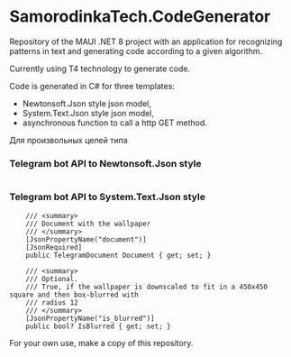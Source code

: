 # SamorodinkaTech.CodeGenerator

Repository of the MAUI .NET 8 project with an application for recognizing patterns in text and generating code according to a given algorithm.

Currently using T4 technology to generate code.

Code is generated in C# for three templates:
- Newtonsoft.Json style json model,
- System.Text.Json style json model,
- asynchronous function to call a http GET method.

Для произвольных целей типа 
### Telegram bot API to Newtonsoft.Json style
```

```

### Telegram bot API to System.Text.Json style
```
    /// <summary>
    /// Document with the wallpaper
    /// </summary>
    [JsonPropertyName("document")]
    [JsonRequired]
    public TelegramDocument Document { get; set; }

    /// <summary>
    /// Optional.
    /// True, if the wallpaper is downscaled to fit in a 450x450 square and then box-blurred with
    /// radius 12
    /// </summary>
    [JsonPropertyName("is_blurred")]
    public bool? IsBlurred { get; set; }
```


For your own use, make a copy of this repository.